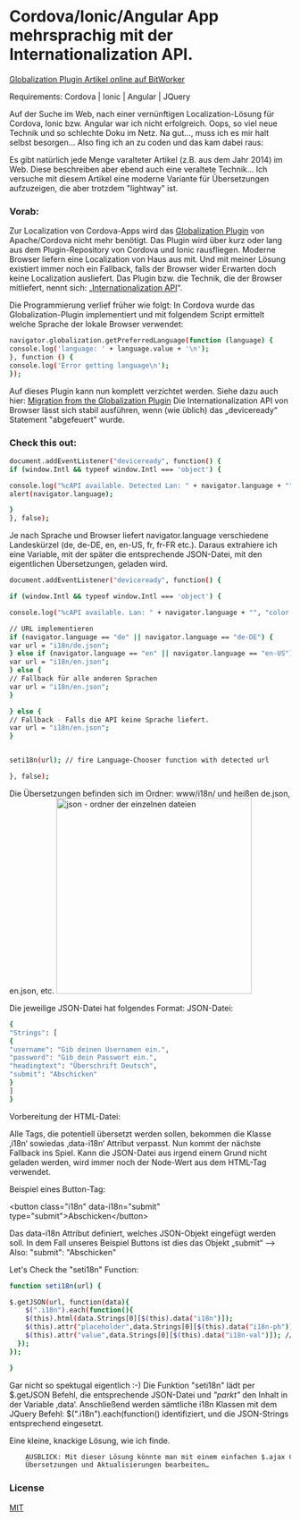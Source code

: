 # Cordova/Ionic/Angular App mehrsprachig mit der Internationalization API.

<a href="https://www.bit-worker.com/web/blog-cordova-ionic-angular-internationalization-api.html" target="_blank">Globalization Plugin Artikel online auf BitWorker</a>


Requirements:
Cordova | Ionic | Angular | JQuery
             
Auf der Suche im Web, nach einer vernünftigen Localization-Lösung für Cordova, Ionic bzw. Angular war ich nicht erfolgreich.
Oops, so viel neue Technik und so schlechte Doku im Netz. Na gut..., muss ich es mir halt selbst besorgen...
Also fing ich an zu coden und das kam dabei raus:

Es gibt natürlich jede Menge varalteter Artikel (z.B. aus dem Jahr 2014) im Web. Diese beschreiben aber ebend auch eine veraltete Technik...
Ich versuche mit diesem Artikel eine moderne Variante für Übersetzungen aufzuzeigen, die aber trotzdem "lightway" ist.

### Vorab:
Zur Localization von Cordova-Apps wird das <a href="https://github.com/apache/cordova-plugin-globalization" target="_blank">Globalization Plugin</a> von Apache/Cordova nicht mehr benötigt.
Das Plugin wird über kurz oder lang aus dem Plugin-Repository von Cordova und Ionic rausfliegen.
Moderne Browser liefern eine Localization von Haus aus mit. Und mit meiner Lösung existiert immer noch ein Fallback,
falls der Browser wider Erwarten doch keine Localization ausliefert.
Das Plugin bzw. die Technik, die der Browser mitliefert, nennt sich: „<a href="https://developer.mozilla.org/de/docs/Web/JavaScript/Reference/Global_Objects/Intl" target="_blank">Internationalization API</a>“.

Die Programmierung verlief früher wie folgt: In Cordova wurde das Globalization-Plugin implementiert und mit folgendem Script ermittelt welche
Sprache der lokale Browser verwendet:

```bash
navigator.globalization.getPreferredLanguage(function (language) {
console.log('language: ' + language.value + '\n');
}, function () {
console.log('Error getting language\n');
});
```

        
 Auf dieses Plugin kann nun komplett verzichtet werden.
 Siehe dazu auch hier: <a href="https://cordova.apache.org/news/2017/11/20/migrate-from-cordova-globalization-plugin.html" target="_blank">Migration from the Globalization Plugin</a>
 Die Internationalization API von Browser lässt sich stabil ausführen, wenn (wie üblich) das „deviceready“ Statement "abgefeuert" wurde.
 

### Check this out:

```bash
document.addEventListener("deviceready", function() {
if (window.Intl && typeof window.Intl === 'object') {

console.log("%cAPI available. Detected Lan: " + navigator.language + "", "color: green");
alert(navigator.language);

}
}, false);
```

Je nach Sprache und Browser liefert navigator.language verschiedene Landeskürzel (de, de-DE, en, en-US, fr, fr-FR etc.).
Daraus extrahiere ich eine Variable, mit der später die entsprechende JSON-Datei, mit den eigentlichen Übersetzungen, geladen wird.


```bash
document.addEventListener("deviceready", function() {

if (window.Intl && typeof window.Intl === 'object') {

console.log("%cAPI available. Lan: " + navigator.language + "", "color: green");

// URL implementieren
if (navigator.language == "de" || navigator.language == "de-DE") {
var url = "i18n/de.json";
} else if (navigator.language == "en" || navigator.language == "en-US") {
var url = "i18n/en.json";
} else {
// Fallback für alle anderen Sprachen
var url = "i18n/en.json";
}

} else {
// Fallback - Falls die API keine Sprache liefert.
var url = "i18n/en.json";
}


seti18n(url); // fire Language-Chooser function with detected url

}, false);

```

     

Die Übersetzungen befinden sich im Ordner: www/i18n/ und heißen de.json, en.json, etc.
<img src="assets/img/blog/i18n.jpg" style="width: 350px;" alt="json - ordner der einzelnen dateien">

Die jeweilige JSON-Datei hat folgendes Format:
JSON-Datei:

```bash
{
"Strings": [
{
"username": "Gib deinen Usernamen ein.",
"password": "Gib dein Passwort ein.",
"headingtext": "Überschrift Deutsch",
"submit": "Abschicken"
}
]
}
```

         

          
Vorbereitung der HTML-Datei:

Alle Tags, die potentiell übersetzt werden sollen, bekommen die Klasse ‚i18n‘ sowiedas ‚data-i18n‘ Attribut verpasst.
Nun kommt der nächste Fallback ins Spiel. Kann die JSON-Datei aus irgend einem Grund nicht geladen werden, wird immer noch der Node-Wert aus dem HTML-Tag verwendet.

Beispiel eines Button-Tag:

&lt;button class=&quot;i18n&quot; data-i18n=&quot;submit&quot; type=&quot;submit&quot;&gt;Abschicken&lt;/button&gt;


Das data-i18n Attribut definiert, welches JSON-Objekt eingefügt werden soll. In dem Fall unseres Beispiel Buttons ist dies das Objekt „submit“ --> Also: "submit": "Abschicken"

Let's Check the "seti18n" Function:

```bash
function seti18n(url) {

$.getJSON(url, function(data){
    $(".i18n").each(function(){
    $(this).html(data.Strings[0][$(this).data("i18n")]);
    $(this).attr("placeholder",data.Strings[0][$(this).data("i18n-ph")]); // i18n-ph für placeholder Übersetzungen only
    $(this).attr("value",data.Strings[0][$(this).data("i18n-val")]); // i18n-val für input value Übersetzungen only
  });
});

}

```

Gar nicht so spektugal eigentlich :-)
Die Funktion "seti18n" lädt per $.getJSON Befehl, die entsprechende JSON-Datei und <i>"parkt"</i> den Inhalt in der Variable ‚data‘.
Anschließend werden sämtliche i18n Klassen mit dem JQuery Befehl: $(".i18n").each(function() identifiziert, und die JSON-Strings entsprechend eingesetzt.
 
Eine kleine, knackige Lösung, wie ich finde.
 
```bash
    AUSBLICK: Mit dieser Lösung könnte man mit einem einfachen $.ajax Call selbstverständlich die JSON-Datei auch auf einem externen Server auslagern und somit (völlig unabhängig von der App)
    Übersetzungen und Aktualisierungen bearbeiten…
```

### License
[MIT](https://choosealicense.com/licenses/mit/)
